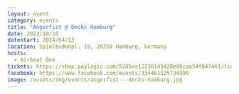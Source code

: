 ```yaml
---
layout: event
category: events
title: "Angerfist @ Docks Hamburg"
date: 2023/10/16
datestart: 2024/04/13
location: Spielbudenpl. 19, 20359 Hamburg, Germany
hosts:
  - Airbeat One
tickets: https://shop.paylogic.com/5285ee12736145428e08caa54f647461/tickets
facebook: https://www.facebook.com/events/334461525734990
image: /assets/img/events/angerfist---docks-hamburg.jpg
---
```

